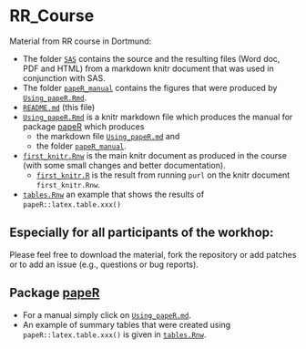 # RR_Course

Material from RR course in Dortmund:
- The folder [`SAS`](SAS) contains the source and the resulting files (Word doc, PDF and HTML) 
  from a markdown knitr document that was used in conjunction with SAS.
- The folder [`papeR_manual`](papeR_manual) contains the figures that were produced by [`Using_papeR.Rmd`](Using_papeR.Rmd).
- [`README.md`](README.md) (this file)
- [`Using_papeR.Rmd`](Using_papeR.Rmd) is a knitr markdown file which produces the manual for package [papeR](http://github.com/hofnerb/papeR) which produces
  - the markdown file [`Using_papeR.md`](Using_papeR.md) and 
  - the folder [`papeR_manual`](papeR_manual).
- [`first_knitr.Rnw`](first_knitr.Rnw) is the main knitr document as produced in the course 
  (with some small changes and better documentation).
  - [`first_knitr.R`](first_knitr.R) is the result from running `purl` on the knitr document `first_knitr.Rnw`.
- [`tables.Rnw`](tables.Rnw) an example that shows the results of `papeR::latex.table.xxx()`

## Especially for all participants of the workhop: 
Please feel free to download the material, fork the repository or add patches or to add an issue (e.g., questions or bug reports).

## Package [papeR](http://github.com/hofnerb/papeR)

- For a manual simply click on [`Using_papeR.md`](Using_papeR.md).
- An example of summary tables that were created using `papeR::latex.table.xxx()` is given in [`tables.Rnw`](tables.Rnw).
